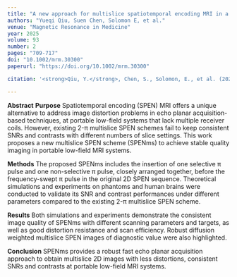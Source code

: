```yaml
---
title: "A new approach for multislice spatiotemporal encoding MRI in a portable low‐field system "
authors: "Yueqi Qiu, Suen Chen, Solomon E, et al."
venue: "Magnetic Resonance in Medicine"
year: 2025
volume: 93
number: 2
pages: "709-717"
doi: "10.1002/mrm.30300"
paperurl: "https://doi.org/10.1002/mrm.30300"

citation: '<strong>Qiu, Y.</strong>, Chen, S., Solomon, E., et al. (2025). &quot;A new approach for multislice spatiotemporal encoding MRI in a portable low‐field system.&quot; <i>Magnetic Resonance in Medicine</i>. 93(2), 709-717. doi: <a href="https://doi.org/10.1002/mrm.30300"><span style="color:#2f7f93; text-decoration: underline;">10.1002/mrm.30300</span></a>'

---
```



**Abstract**
**Purpose**
Spatiotemporal encoding (SPEN) MRI offers a unique alternative to address image distortion problems in echo planar acquisition-based techniques, at portable low-field systems that lack multiple receiver coils. However, existing 2-π multislice SPEN schemes fail to keep consistent SNRs and contrasts with different numbers of slice settings. This work proposes a new multislice SPEN scheme (SPENms) to achieve stable quality imaging in portable low-field MRI systems.

**Methods**
The proposed SPENms includes the insertion of one selective π pulse and one non-selective π pulse, closely arranged together, before the frequency-swept π pulse in the original 2D SPEN sequence. Theoretical simulations and experiments on phantoms and human brains were conducted to validate its SNR and contrast performances under different parameters compared to the existing 2-π multislice SPEN scheme.

**Results**
Both simulations and experiments demonstrate the consistent image quality of SPENms with different scanning parameters and targets, as well as good distortion resistance and scan efficiency. Robust diffusion weighted multislice SPEN images of diagnostic value were also highlighted.

**Conclusion**
SPENms provides a robust fast echo planar acquisition approach to obtain multislice 2D images with less distortions, consistent SNRs and contrasts at portable low-field MRI systems.